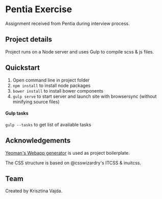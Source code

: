 # Pentia Exercise
Assignment received from Pentia during interview process.

## Project details

Project runs on a Node server and uses Gulp to compile scss & js files.

## Quickstart

  1. Open command line in project folder
  2. `npm install` to install node packages
  3. `bower install` to install bower components
  3. `gulp serve` to start server and launch site with browsersync (without minifying source files)

#### Gulp tasks

`gulp --tasks` to get list of available tasks

## Acknowledgements

[Yeoman's Webapp generator](https://github.com/yeoman/generator-webapp) is used as project boilerplate.

The CSS structure is based on @csswizardry's ITCSS & inuitcss.


## Team

Created by Krisztina Vajda.
